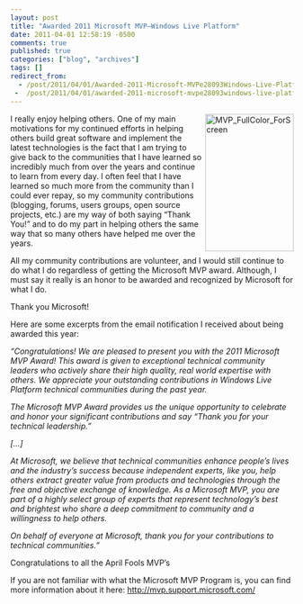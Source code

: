 ```yaml
---
layout: post
title: "Awarded 2011 Microsoft MVP–Windows Live Platform"
date: 2011-04-01 12:58:19 -0500
comments: true
published: true
categories: ["blog", "archives"]
tags: []
redirect_from: 
  - /post/2011/04/01/Awarded-2011-Microsoft-MVPe28093Windows-Live-Platform
 -  /post/2011/04/01/awarded-2011-microsoft-mvpe28093windows-live-platform
---
```

<!-- more -->
<p><a href="/images/postsMVP_FullColor_ForScreen.png"><img style="background-image: none; border-right-width: 0px; padding-left: 0px; padding-right: 0px; display: inline; float: right; border-top-width: 0px; border-bottom-width: 0px; border-left-width: 0px; padding-top: 0px" title="MVP_FullColor_ForScreen" border="0" alt="MVP_FullColor_ForScreen" align="right" src="/images/postsMVP_FullColor_ForScreen_thumb.png" width="157" height="244" /></a>I really enjoy helping others. One of my main motivations for my continued efforts in helping others build great software and implement the latest technologies is the fact that I am trying to give back to the communities that I have learned so incredibly much from over the years and continue to learn from every day. I often feel that I have learned so much more from the community than I could ever repay, so my community contributions (blogging, forums, users groups, open source projects, etc.) are my way of both saying “Thank You!” and to do my part in helping others the same way that so many others have helped me over the years.</p>  <p>All my community contributions are volunteer, and I would still continue to do what I do regardless of getting the Microsoft MVP award. Although, I must say it really is an honor to be awarded and recognized by Microsoft for what I do.</p>  <p>Thank you Microsoft!</p>  <p>Here are some excerpts from the email notification I received about being awarded this year:</p>  <p><em>“Congratulations! We are pleased to present you with the 2011 Microsoft MVP Award! This award is given to exceptional technical community leaders who actively share their high quality, real world expertise with others. We appreciate your outstanding contributions in Windows Live Platform technical communities during the past year.</em></p>  <p><em>The Microsoft MVP Award provides us the unique opportunity to celebrate and honor your significant contributions and say “Thank you for your technical leadership.”</em></p>  <p><em>[…]</em></p>  <p><em>At Microsoft, we believe that technical communities enhance people’s lives and the industry’s success because independent experts, like you, help others extract greater value from products and technologies through the free and objective exchange of knowledge. As a Microsoft MVP, you are part of a highly select group of experts that represent technology’s best and brightest who share a deep commitment to community and a willingness to help others.</em></p>  <p><em>On behalf of everyone at Microsoft, thank you for your contributions to technical communities.”</em></p>  <p>Congratulations to all the April Fools MVP’s</p>  <p>If you are not familiar with what the Microsoft MVP Program is, you can find more information about it here: <a title="http://mvp.support.microsoft.com/" href="http://mvp.support.microsoft.com/">http://mvp.support.microsoft.com/</a></p>
